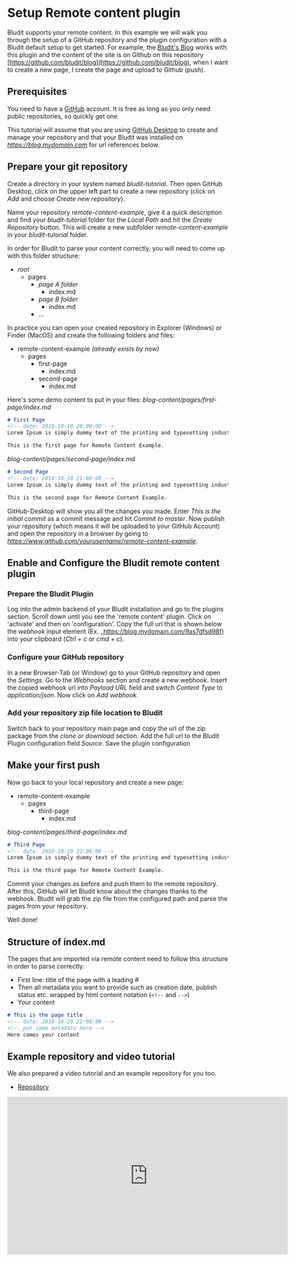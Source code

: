 # Setup Remote content plugin
<!-- position: 1 -->

Bludit supports your remote content. In this example we will walk you through the setup of a GitHub repository and the plugin configuration with a Bludit default setup to get started.
For example, the [Bludit's Blog](https://blog.bludit.com) works with this plugin and the content of the site is on Github on this repository [https://github.com/bludit/blog](https://github.com/bludit/blog), when I want to create a new page, I create the page and upload to Github (push).

## Prerequisites

You need to have a [GitHub](https://www.github.com) account. It is free as long as you only need public repositories, so quickly get one.

This tutorial will assume that you are using [GitHub Desktop](https://desktop.github.com/) to create and manage your repository and that your Bludit was installed on _https://blog.mydomain.com_ for url references below.

## Prepare your git repository

Create a directory in your system named _bludit-tutorial_. Then open GitHub Desktop, click on the upper left part to create a new repository (click on _Add_ and choose _Create new repository_).

Name your repository _remote-content-example_, give it a quick description and find your _bludit-tutorial_ folder for the _Local Path_ and hit the _Create Repository_ button. This will create a new subfolder _remote-content-example_ in your _bludit-tutorial_ folder.

In order for Bludit to parse your content correctly, you will need to come up with this folder structure:

* _root_
    * pages
        * _page A folder_
            * index.md
        * _page B folder_
            * index.md
        * ...

In practice you can open your created repository in Explorer (Windows) or Finder (MacOS) and create the following folders and files:

* remote-content-example _(already exists by now)_
    * pages
        * first-page
            * index.md
        * second-page
            * index.md

Here's some demo content to put in your files:
_blog-content/pages/first-page/index.md_
```markdown
# First Page
<!-- date: 2018-10-10 20:00:00 -->
Lorem Ipsum is simply dummy text of the printing and typesetting industry. Lorem Ipsum has been the industry's standard dummy text ever since the 1500s, when an unknown printer took a galley of type and scrambled it to make a type specimen book. It has survived not only five centuries, but also the leap into electronic typesetting, remaining essentially unchanged. It was popularised in the 1960s with the release of Letraset sheets containing Lorem Ipsum passages.

This is the first page for Remote Content Example.
```

_blog-content/pages/second-page/index.md_
```markdown
# Second Page
<!-- date: 2018-10-10 21:00:00 -->
Lorem Ipsum is simply dummy text of the printing and typesetting industry. Lorem Ipsum has been the industry's standard dummy text ever since the 1500s, when an unknown printer took a galley of type and scrambled it to make a type specimen book. It has survived not only five centuries, but also the leap into electronic typesetting, remaining essentially unchanged. It was popularised in the 1960s with the release of Letraset sheets containing Lorem Ipsum passages.

This is the second page for Remote Content Example.
```

GitHub-Desktop will show you all the changes you made. Enter _This is the initial commit_ as a commit message and hit _Commit to master_. Now publish your repository (which means it will be uploaded to your GitHub Account) and open the repository in a browser by going to _https://www.github.com/yourusername/remote-content-example_.

## Enable and Configure the Bludit remote content plugin

### Prepare the Bludit Plugin
Log into the admin backend of your Bludit installation and go to the plugins section. Scroll down until you see the 'remote content' plugin. Click on 'activate' and then on 'configuration'. Copy the full url that is shown below the _webhook_ input element (Ex. _https://blog.mydomain.com/9as7dfsd98f) into your clipboard (_Ctrl + c_ or _cmd + c_).

### Configure your GitHub repository
In a new Browser-Tab (or Window) go to your GitHub repository and open the _Settings_. Go to the _Webhooks_ section and create a new webhook. Insert the copied webhook url into _Payload URL_ field and switch _Content Type_ to _application/json_. Now click on _Add webhook_.

### Add your repository zip file location to Bludit
Switch back to your repository main page and copy the url of the zip package from the _clone or download_ section. Add the full url to the Bludit Plugin configuration field _Source_. Save the plugin configuration

## Make your first push
Now go back to your local repository and create a new page:

* remote-content-example
    * pages
        * third-page
            * index.md

_blog-content/pages/third-page/index.md_
```markdown
# Third Page
<!-- date: 2018-10-10 22:00:00 -->
Lorem Ipsum is simply dummy text of the printing and typesetting industry. Lorem Ipsum has been the industry's standard dummy text ever since the 1500s, when an unknown printer took a galley of type and scrambled it to make a type specimen book. It has survived not only five centuries, but also the leap into electronic typesetting, remaining essentially unchanged. It was popularised in the 1960s with the release of Letraset sheets containing Lorem Ipsum passages.

This is the third page for Remote Content Example.
```


Commit your changes as before and push them to the remote repository. After this, GitHub will let Bludit know about the changes thanks to the webhook. Bludit will grab the zip file from the configured path and parse the pages from your repository.

Well done!

## Structure of index.md
The pages that are imported via remote content need to follow this structure in order to parse correctly:

* First line: title of the page with a leading #
* Then all metadata you want to provide such as creation date, publish status etc. wrapped by html content notation (`<!--` and `-->`)
* Your content

```markdown
# This is the page title
<!-- date: 2018-10-10 22:00:00 -->
<!-- put some metadata here -->
Here comes your content
```

## Example repository and video tutorial
We also prepared a video tutorial and an example repository for you too.
- [Repository](https://github.com/bludit/remote-content-example)

<div class="video-embed">
	<iframe width="640" height="360" src="https://www.youtube.com/embed/Kzh_Wl2ZovQ?rel=0&amp;showinfo=0" frameborder="0" gesture="media" allowfullscreen></iframe>
</div>
